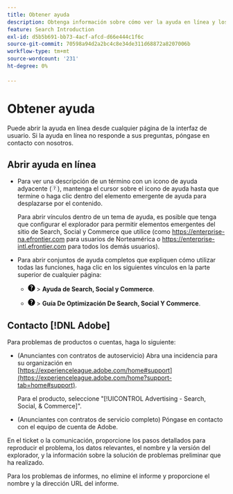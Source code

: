 ```yaml
---
title: Obtener ayuda
description: Obtenga información sobre cómo ver la ayuda en línea y los recursos de la comunidad, y cómo obtener asistencia técnica.
feature: Search Introduction
exl-id: d5b5b691-bb73-4acf-afcd-d66e444c1f6c
source-git-commit: 70598a94d2a2bc4c8e34de311d68872a8207006b
workflow-type: tm+mt
source-wordcount: '231'
ht-degree: 0%

---
```


# Obtener ayuda

Puede abrir la ayuda en línea desde cualquier página de la interfaz de usuario. Si la ayuda en línea no responde a sus preguntas, póngase en contacto con nosotros.

## Abrir ayuda en línea

* Para ver una descripción de un término con un icono de ayuda adyacente (![icono de ayuda](/help/search-social-commerce/assets/help-field.png "icono de ayuda")), mantenga el cursor sobre el icono de ayuda hasta que termine o haga clic dentro del elemento emergente de ayuda para desplazarse por el contenido.

  Para abrir vínculos dentro de un tema de ayuda, es posible que tenga que configurar el explorador para permitir elementos emergentes del sitio de Search, Social y Commerce que utilice (como https://enterprise-na.efrontier.com para usuarios de Norteamérica o https://enterprise-intl.efrontier.com para todos los demás usuarios).

* Para abrir conjuntos de ayuda completos que expliquen cómo utilizar todas las funciones, haga clic en los siguientes vínculos en la parte superior de cualquier página:

   * ![Ayuda](/help/search-social-commerce/assets/help-main-menu.png "Ayuda") > **Ayuda de Search, Social y Commerce**.

   * ![Ayuda](/help/search-social-commerce/assets/help-main-menu.png "Ayuda") > **Guía De Optimización De Search, Social Y Commerce**.

<!--
## Ask the Adobe Advertising community

Look for answers to your questions in the [Adobe Advertising community forums](https://experienceleaguecommunities.adobe.com/t5/adobe-advertising/ct-p/adobe-advertising-cloud-community).
-->

## Contacto [!DNL Adobe]

Para problemas de productos o cuentas, haga lo siguiente:

* (Anunciantes con contratos de autoservicio) Abra una incidencia para su organización en [https://experienceleague.adobe.com/home#support](https://experienceleague.adobe.com/home?support-tab=home#support).

  Para el producto, seleccione &quot;[!UICONTROL Advertising - Search, Social, & Commerce]&quot;.

* (Anunciantes con contratos de servicio completo) Póngase en contacto con el equipo de cuenta de Adobe.

En el ticket o la comunicación, proporcione los pasos detallados para reproducir el problema, los datos relevantes, el nombre y la versión del explorador, y la información sobre la solución de problemas preliminar que ha realizado.

Para los problemas de informes, no elimine el informe y proporcione el nombre y la dirección URL del informe.
